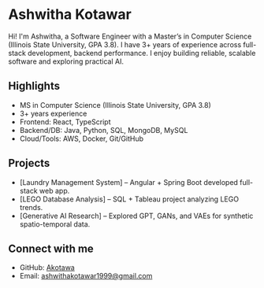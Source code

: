 # Ashwitha Kotawar
Hi! I'm Ashwitha, a Software Engineer with a Master’s in Computer Science (Illinois State University, GPA 3.8). 
I have 3+ years of experience across full-stack development, backend performance. 
I enjoy building reliable, scalable software and exploring practical AI.

## Highlights
- MS in Computer Science (Illinois State University, GPA 3.8)
- 3+ years experience 
- Frontend: React, TypeScript
- Backend/DB: Java, Python, SQL, MongoDB, MySQL
- Cloud/Tools: AWS, Docker, Git/GitHub

## Projects
- [Laundry Management System] – Angular + Spring Boot developed full-stack web app.  
- [LEGO Database Analysis] – SQL + Tableau project analyzing LEGO trends.  
- [Generative AI Research] – Explored GPT, GANs, and VAEs for synthetic spatio-temporal data.
  
## Connect with me  
- GitHub: [Akotawa](https://github.com/Akotawa)  
- Email: ashwithakotawar1999@gmail.com
